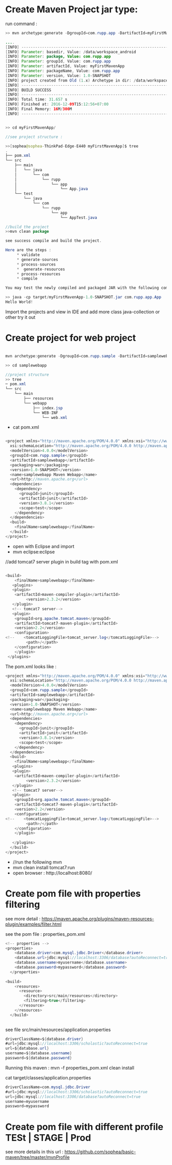 # Create Maven Project jar type:


run command :
```java
>> mvn archetype:generate -DgroupId=com.rupp.app -DartifactId=myFirstMavenApp -DarchetypeArtifactId=maven-archetype-quickstart -DinteractiveMode=false

....
[INFO] ----------------------------------------------------------------------------
[INFO] Parameter: basedir, Value: /data/workspace_android
[INFO] Parameter: package, Value: com.rupp.app
[INFO] Parameter: groupId, Value: com.rupp.app
[INFO] Parameter: artifactId, Value: myFirstMavenApp
[INFO] Parameter: packageName, Value: com.rupp.app
[INFO] Parameter: version, Value: 1.0-SNAPSHOT
[INFO] project created from Old (1.x) Archetype in dir: /data/workspace_android/myFirstMavenApp
[INFO] ------------------------------------------------------------------------
[INFO] BUILD SUCCESS
[INFO] ------------------------------------------------------------------------
[INFO] Total time: 31.657 s
[INFO] Finished at: 2016-12-09T15:12:56+07:00
[INFO] Final Memory: 16M/300M
[INFO] ------------------------------------------------------------------------


>> cd myFirstMavenApp/

//see project structure :

>>[sophea@sophea-ThinkPad-Edge-E440 myFirstMavenApp]$ tree
.
├── pom.xml
└── src
    ├── main
    │   └── java
    │       └── com
    │           └── rupp
    │               └── app
    │                   └── App.java
    └── test
        └── java
            └── com
                └── rupp
                    └── app
                        └── AppTest.java

//build the project
>>mvn clean package

see success compile and build the project.

Here are the steps :
     * validate
     * generate-sources
     * process-sources
     *  generate-resources
     * process-resources
     * compile

You may test the newly compiled and packaged JAR with the following command:

>> java -cp target/myFirstMavenApp-1.0-SNAPSHOT.jar com.rupp.app.App 
Hello World!
```

Import the projects and view in IDE and add more class java-collection or other try it out



# Create project for web project
```java

mvn archetype:generate -DgroupId=com.rupp.sample -DartifactId=samplewebapp -DarchetypeArtifactId=maven-archetype-webapp	-DinteractiveMode=false

>> cd samplewebapp

//project structure
>> tree 
─ pom.xml
└── src
    └── main
        ├── resources
        └── webapp
            ├── index.jsp
            └── WEB-INF
                └── web.xml
```
- cat pom.xml

```java

<project xmlns="http://maven.apache.org/POM/4.0.0" xmlns:xsi="http://www.w3.org/2001/XMLSchema-instance"
  xsi:schemaLocation="http://maven.apache.org/POM/4.0.0 http://maven.apache.org/maven-v4_0_0.xsd">
  <modelVersion>4.0.0</modelVersion>
  <groupId>com.rupp.sample</groupId>
  <artifactId>samplewebapp</artifactId>
  <packaging>war</packaging>
  <version>1.0-SNAPSHOT</version>
  <name>samplewebapp Maven Webapp</name>
  <url>http://maven.apache.org</url>
  <dependencies>
    <dependency>
      <groupId>junit</groupId>
      <artifactId>junit</artifactId>
      <version>3.8.1</version>
      <scope>test</scope>
    </dependency>
  </dependencies>
  <build>
    <finalName>samplewebapp</finalName>
  </build>
</project>
```

- open with Eclipse and import
- mvn eclipse:eclipse

//add tomcat7 server plugin in build tag  with pom.xml

```java

<build>
    <finalName>samplewebapp</finalName>
   <plugins>
   <plugin>
	<artifactId>maven-compiler-plugin</artifactId>
         <version>2.3.2</version>
   </plugin>
   <!-- tomcat7 server-->
   <plugin>
	<groupId>org.apache.tomcat.maven</groupId>
	<artifactId>tomcat7-maven-plugin</artifactId>
	<version>2.2</version>
	<configuration>
<!--	<tomcatLoggingFile>tomcat_server.log</tomcatLoggingFile>-->
         <path>/</path>
	</configuration>
    </plugin>
 </plugins>

```

The pom.xml looks like :

```java
<project xmlns="http://maven.apache.org/POM/4.0.0" xmlns:xsi="http://www.w3.org/2001/XMLSchema-instance"
  xsi:schemaLocation="http://maven.apache.org/POM/4.0.0 http://maven.apache.org/maven-v4_0_0.xsd">
  <modelVersion>4.0.0</modelVersion>
  <groupId>com.rupp.sample</groupId>
  <artifactId>samplewebapp</artifactId>
  <packaging>war</packaging>
  <version>1.0-SNAPSHOT</version>
  <name>samplewebapp Maven Webapp</name>
  <url>http://maven.apache.org</url>
  <dependencies>
    <dependency>
      <groupId>junit</groupId>
      <artifactId>junit</artifactId>
      <version>3.8.1</version>
      <scope>test</scope>
    </dependency>
  </dependencies>
  <build>
    <finalName>samplewebapp</finalName>
   <plugins>
   <plugin>
	<artifactId>maven-compiler-plugin</artifactId>
         <version>2.3.2</version>
   </plugin>
   <!-- tomcat7 server-->
   <plugin>
	<groupId>org.apache.tomcat.maven</groupId>
	<artifactId>tomcat7-maven-plugin</artifactId>
	<version>2.2</version>
	<configuration>
<!--	<tomcatLoggingFile>tomcat_server.log</tomcatLoggingFile>-->
         <path>/</path>
	</configuration>
    </plugin>
   
   </plugins>
  </build>
</project>
```
- //run the following mvn
- mvn clean install tomcat7:run
- open browser : http://localhost:8080/

# Create pom file with properties filtering
see more detail : https://maven.apache.org/plugins/maven-resources-plugin/examples/filter.html

see the pom file : properties_pom.xml 
```java
<!-- properties -->
<properties>
    <database.driver>com.mysql.jdbc.Driver</database.driver>
    <database.url>jdbc:mysql://localhost:3306/database?autoReconnect=true</database.url>
    <database.username>myusername</database.username>
    <database.password>mypassword</database.password>
  </properties>
  
<build>
    <resources>
      <resource>
        <directory>src/main/resources</directory>
        <filtering>true</filtering>
      </resource>
    </resources>
  </build>
  
```
see file src/main/resources/application.properties
```java
driverClassName=${database.driver}
#url=jdbc:mysql://localhost:3306/scholastic?autoReconnect=true
url=${database.url}
username=${database.username}
password=${database.password}
```
Running this maven : mvn -f properties_pom.xml clean install

cat target/classes/application.properties 
```java
driverClassName=com.mysql.jdbc.Driver
#url=jdbc:mysql://localhost:3306/scholastic?autoReconnect=true
url=jdbc:mysql://localhost:3306/database?autoReconnect=true
username=myusername
password=mypassword
```

# Create pom file with different profile TESt | STAGE | Prod
see more details in this url : https://github.com/sophea/basic-maven/tree/master/mvnProfile
